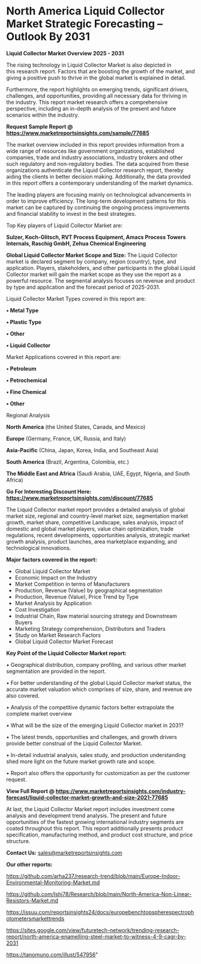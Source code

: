 # North America Liquid Collector Market Strategic Forecasting – Outlook By 2031

<Strong> Liquid Collector Market Overview 2025 - 2031</strong>

The rising technology in Liquid Collector Market is also depicted in this research report. Factors that are boosting the growth of the market, and giving a positive push to thrive in the global market is explained in detail.

Furthermore, the report highlights on emerging trends, significant drivers, challenges, and opportunities, providing all necessary data for thriving in the industry. This report market research offers a comprehensive perspective, including an in-depth analysis of the present and future scenarios within the industry.

<strong>Request Sample Report @ <a href=https://www.marketreportsinsights.com/sample/77685>https://www.marketreportsinsights.com/sample/77685</a></strong>

The market overview included in this report provides information from a wide range of resources like government organizations, established companies, trade and industry associations, industry brokers and other such regulatory and non-regulatory bodies. The data acquired from these organizations authenticate the Liquid Collector research report, thereby aiding the clients in better decision making. Additionally, the data provided in this report offers a contemporary understanding of the market dynamics.

The leading players are focusing mainly on technological advancements in order to improve efficiency. The long-term development patterns for this market can be captured by continuing the ongoing process improvements and financial stability to invest in the best strategies.

Top Key players of Liquid Collector Market are:

<strong>Sulzer, Koch-Glitsch, RVT Process Equipment, Amacs Process Towers Internals, Raschig GmbH, Zehua Chemical Engineering</strong>

<strong><b>Global Liquid Collector Market Scope and Size:</b></strong>
The Liquid Collector market is declared segment by company, region (country), type, and application. Players, stakeholders, and other participants in the global Liquid Collector market will gain the market scope as they use the report as a powerful resource. The segmental analysis focuses on revenue and product by type and application and the forecast period of 2025-2031.

Liquid Collector Market Types covered in this report are:

<strong>• Metal Type

• Plastic Type

• Other

• Liquid Collector</strong>

Market Applications covered in this report are:

<strong>• Petroleum

• Petrochemical

• Fine Chemical

• Other</strong> 

Regional Analysis

<strong>North America</strong> (the United States, Canada, and Mexico)

<strong>Europe</strong> (Germany, France, UK, Russia, and Italy)

<strong>Asia-Pacific</strong> (China, Japan, Korea, India, and Southeast Asia)

<strong>South America</strong> (Brazil, Argentina, Colombia, etc.)

<strong>The Middle East and Africa</strong> (Saudi Arabia, UAE, Egypt, Nigeria, and South Africa)

<strong>Go For Interesting Discount Here: <a href=https://www.marketreportsinsights.com/discount/77685>https://www.marketreportsinsights.com/discount/77685</a></strong>

The Liquid Collector market report provides a detailed analysis of global market size, regional and country-level market size, segmentation market growth, market share, competitive Landscape, sales analysis, impact of domestic and global market players, value chain optimization, trade regulations, recent developments, opportunities analysis, strategic market growth analysis, product launches, area marketplace expanding, and technological innovations.

<strong><b>Major factors covered in the report:</b></strong>
<ul>
  <li>Global Liquid Collector Market </li>
  <li>Economic Impact on the Industry</li>
  <li>Market Competition in terms of Manufacturers</li>
  <li>Production, Revenue (Value) by geographical segmentation</li>
  <li>Production, Revenue (Value), Price Trend by Type</li>
  <li>Market Analysis by Application</li>
  <li>Cost Investigation</li>
  <li>Industrial Chain, Raw material sourcing strategy and Downstream Buyers</li>
  <li>Marketing Strategy comprehension, Distributors and Traders</li>
  <li>Study on Market Research Factors</li>
  <li>Global Liquid Collector Market Forecast</li>
</ul>

<strong><b>Key Point of the Liquid Collector Market report:</b></strong>

• Geographical distribution, company profiling, and various other market segmentation are provided in the report.

• For better understanding of the global Liquid Collector market status, the accurate market valuation which comprises of size, share, and revenue are also covered.

• Analysis of the competitive dynamic factors better extrapolate the complete market overview

• What will be the size of the emerging Liquid Collector market in 2031?

• The latest trends, opportunities and challenges, and growth drivers provide better construal of the Liquid Collector Market.

• In-detail industrial analysis, sales study, and production understanding shed more light on the future market growth rate and scope.

• Report also offers the opportunity for customization as per the customer request.

<strong><b>View Full Report @ <a href=https://www.marketreportsinsights.com/industry-forecast/liquid-collector-market-growth-and-size-2021-77685>https://www.marketreportsinsights.com/industry-forecast/liquid-collector-market-growth-and-size-2021-77685</a></b></strong>


At last, the Liquid Collector Market report includes investment come analysis and development trend analysis. The present and future opportunities of the fastest growing international industry segments are coated throughout this report. This report additionally presents product specification, manufacturing method, and product cost structure, and price structure.

<strong>Contact Us:</strong>
sales@marketreportsinsights.com

<strong>Our other reports:</strong>

<a href=https://github.com/arha237/research-trend/blob/main/Europe-Indoor-Environmental-Monitoring-Market.md>https://github.com/arha237/research-trend/blob/main/Europe-Indoor-Environmental-Monitoring-Market.md</a>

<a href=https://github.com/Ishi78/Research/blob/main/North-America-Non-Linear-Resistors-Market.md>https://github.com/Ishi78/Research/blob/main/North-America-Non-Linear-Resistors-Market.md</a>

<a href=https://issuu.com/reportsinsights24/docs/europebenchtopspherespectrophotometersmarkettrends>https://issuu.com/reportsinsights24/docs/europebenchtopspherespectrophotometersmarkettrends</a>

<a href=https://sites.google.com/view/futuretech-network/trending-research-report/north-america-enamelling-steel-market-to-witness-4-9-cagr-by-2031>https://sites.google.com/view/futuretech-network/trending-research-report/north-america-enamelling-steel-market-to-witness-4-9-cagr-by-2031</a>

<a href=https://tanomuno.com/illust/547956>https://tanomuno.com/illust/547956</a>"
